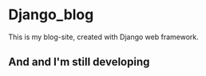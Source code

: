 # Django_blog
This is my blog-site, created with Django web framework.

## And and I'm still developing
